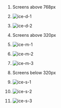 1. Screens above 768px
2. ![ice-d-1](https://github.com/Richter-Anto/react-CSS-responsive-shakeHeaven-app/assets/99138380/d552f9e0-be06-433f-8dda-570d134bf09f)
3. ![ice-d-2](https://github.com/Richter-Anto/react-CSS-responsive-shakeHeaven-app/assets/99138380/8078dedf-6d67-4249-8949-c97a210c9b60)

4. Screens above 320px
5. ![ice-m-1](https://github.com/Richter-Anto/react-CSS-responsive-shakeHeaven-app/assets/99138380/b02f0dcd-dfbd-4aab-81e3-eef3731519b4)
6. ![ice-m-2](https://github.com/Richter-Anto/react-CSS-responsive-shakeHeaven-app/assets/99138380/9cf64f82-cbc3-480c-954f-7f14e210c449)
7. ![ice-m-3](https://github.com/Richter-Anto/react-CSS-responsive-shakeHeaven-app/assets/99138380/feb4e99c-5877-4e96-8747-0159531d9e64)

8. Screens below 320px
9. ![ice-s-1](https://github.com/Richter-Anto/react-CSS-responsive-shakeHeaven-app/assets/99138380/a87b670e-373a-4fd7-a2e5-40d82bb02030)
10. ![ice-s-2](https://github.com/Richter-Anto/react-CSS-responsive-shakeHeaven-app/assets/99138380/1bc00ee0-69d4-47ae-aed4-77a9defccfe4)
11. ![ice-s-3](https://github.com/Richter-Anto/react-CSS-responsive-shakeHeaven-app/assets/99138380/89b96460-e408-407e-b1f8-42af2ccf28e2)


